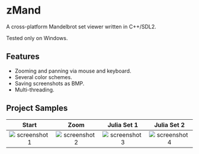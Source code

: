 # zMand
A cross-platform Mandelbrot set viewer written in C++/SDL2.

Tested only on Windows.

## Features
- Zooming and panning via mouse and keyboard.
- Several color schemes.
- Saving screenshots as BMP.
- Multi-threading.

## Project Samples

| Start | Zoom | Julia Set 1 | Julia Set 2 |
:-------------------------:|:-------------------------:|:-------------------------:|:-------------------------:
|![screenshot1](https://a.fsdn.com/con/app/proj/zmand-sdl/screenshots/m1.png/max/max/1)|![screenshot2](https://a.fsdn.com/con/app/proj/zmand-sdl/screenshots/m2.png/max/max/1)|![screenshot3](https://a.fsdn.com/con/app/proj/zmand-sdl/screenshots/m3.png/max/max/1)|![screenshot4](https://a.fsdn.com/con/app/proj/zmand-sdl/screenshots/m4.png/max/max/1)|

